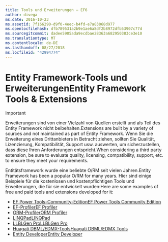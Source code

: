```yaml
---
title: Tools und Erweiterungen – EF6
author: divega
ms.date: 2016-10-23
ms.assetid: 7f166290-d9f0-4eec-b4fd-e7a83068d977
ms.openlocfilehash: dfb789531a2b9e1ae6a8df2b8972dfb53907c77d
ms.sourcegitcommit: dadee5905ada9ecdbae28363a682950383ce3e10
ms.translationtype: MT
ms.contentlocale: de-DE
ms.lasthandoff: 08/27/2018
ms.locfileid: "42994774"
---
```

# <a name="entity-framework-tools--extensions"></a><span data-ttu-id="51c81-102">Entity Framework-Tools und Erweiterungen</span><span class="sxs-lookup"><span data-stu-id="51c81-102">Entity Framework Tools & Extensions</span></span>
> [!IMPORTANT]  
> <span data-ttu-id="51c81-103">Erweiterungen sind von einer Vielzahl von Quellen erstellt und als Teil des Entity Framework nicht beibehalten.</span><span class="sxs-lookup"><span data-stu-id="51c81-103">Extensions are built by a variety of sources and not maintained as part of Entity Framework.</span></span> <span data-ttu-id="51c81-104">Wenn Sie die Erweiterung eines Drittanbieters in Betracht ziehen, sollten Sie Qualität, Lizenzierung, Kompatibilität, Support usw. auswerten, um sicherzustellen, dass diese Ihren Anforderungen entspricht.</span><span class="sxs-lookup"><span data-stu-id="51c81-104">When considering a third party extension, be sure to evaluate quality, licensing, compatibility, support, etc. to ensure they meet your requirements.</span></span>

<span data-ttu-id="51c81-105">Entitätsframework wurde eine beliebte O/RM seit vielen Jahren.</span><span class="sxs-lookup"><span data-stu-id="51c81-105">Entity Framework has been a popular O/RM for many years.</span></span> <span data-ttu-id="51c81-106">Hier sind einige Beispiele für die kostenlosen und kostenpflichtigen Tools und Erweiterungen, die für sie entwickelt wurden:</span><span class="sxs-lookup"><span data-stu-id="51c81-106">Here are some examples of free and paid tools and extensions developed for it:</span></span>    

- [<span data-ttu-id="51c81-107">EF Power Tools-Community-Edition</span><span class="sxs-lookup"><span data-stu-id="51c81-107">EF Power Tools Community Edition</span></span>](https://marketplace.visualstudio.com/items?itemName=ErikEJ.EntityFramework6PowerToolsCommunityEdition)
- [<span data-ttu-id="51c81-108">EF-Profiler</span><span class="sxs-lookup"><span data-stu-id="51c81-108">EF Profiler</span></span>](https://efprof.com)  
- [<span data-ttu-id="51c81-109">ORM-Profiler</span><span class="sxs-lookup"><span data-stu-id="51c81-109">ORM Profiler</span></span>](https://www.ormprofiler.com)  
- [<span data-ttu-id="51c81-110">LINQPad</span><span class="sxs-lookup"><span data-stu-id="51c81-110">LINQPad</span></span>](https://www.linqpad.net)  
- [<span data-ttu-id="51c81-111">LLBLGen Pro</span><span class="sxs-lookup"><span data-stu-id="51c81-111">LLBLGen Pro</span></span>](https://www.llblgen.com)  
- [<span data-ttu-id="51c81-112">Huagati DBML/EDMX-Tools</span><span class="sxs-lookup"><span data-stu-id="51c81-112">Huagati DBML/EDMX Tools</span></span>](https://www.huagati.com/dbmltools)  
- [<span data-ttu-id="51c81-113">Entity Developer</span><span class="sxs-lookup"><span data-stu-id="51c81-113">Entity Developer</span></span>](https://www.devart.com/entitydeveloper)  
